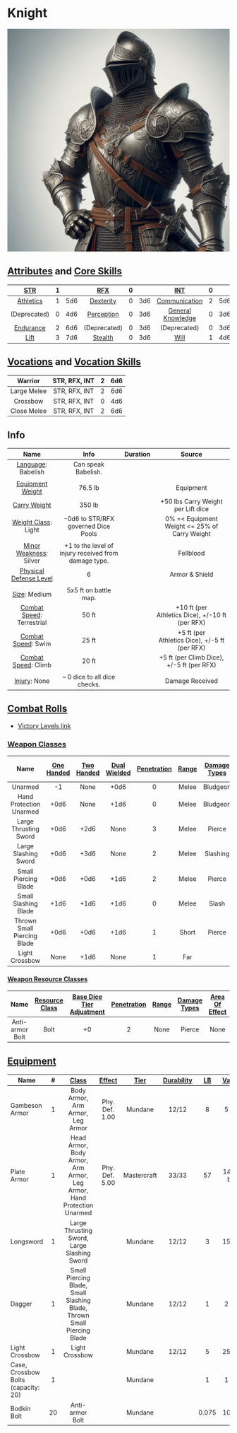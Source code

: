# Knight

![img](./Knight.jpg)

## [Attributes](./../../../../../CoreRules/GeneralRules/Attributes.md) and [Core Skills](./../../../../../CoreRules/GeneralRules/CoreSkills.md)

|  [STR](./../../../../../CoreRules/GeneralRules/Attributes.md#strength-str)  | 1 |    |         [RFX](./../../../../../CoreRules/GeneralRules/Attributes.md#reflex-rfx)         | 0 |    |        [INT](./../../../../../CoreRules/GeneralRules/Attributes.md#intelligence-int)        | 0 |    |
| :-----------------------------------------------------------------------: | :-: | :-: | :-----------------------------------------------------------------------------------: | :-: | :-: | :---------------------------------------------------------------------------------------: | :-: | :-: |
| [Athletics](./../../../../../CoreRules/GeneralRules/CoreSkills.md#athletics) | 1 | 5d6 |      [Dexterity](./../../../../../CoreRules/GeneralRules/CoreSkills.md#dexterity)      | 0 | 3d6 |     [Communication](./../../../../../CoreRules/GeneralRules/CoreSkills.md#communication)     | 2 | 5d6 |
|     (Deprecated)     | 0 | 4d6 |      [Perception](./../../../../../CoreRules/GeneralRules/CoreSkills.md#perception)      | 0 | 3d6 | [General Knowledge](./../../../../../CoreRules/GeneralRules/CoreSkills.md#general-knowledge) | 0 | 3d6 |
| [Endurance](./../../../../../CoreRules/GeneralRules/CoreSkills.md#endurance) | 2 | 6d6 | (Deprecated) | 0 | 3d6 |          (Deprecated)          | 0 | 3d6 |
|      [Lift](./../../../../../CoreRules/GeneralRules/CoreSkills.md#lift)      | 3 | 7d6 |         [Stealth](./../../../../../CoreRules/GeneralRules/CoreSkills.md#stealth)         | 0 | 3d6 |              [Will](./../../../../../CoreRules/GeneralRules/CoreSkills.md#will)              | 1 | 4d6 |

## [Vocations](./../../../../../CoreRules/GeneralRules/Vocations.md) and [Vocation Skills](./../../../../../CoreRules/GeneralRules/Vocations.md#vocation-skills)

|    Warrior    | STR, RFX, INT | 2 | 6d6 |
| :------------: | :-----------: | :-: | :-: |
|  Large Melee | STR, RFX, INT | 2 | 6d6 |
| Crossbow | STR, RFX, INT | 0 | 4d6 |
|  Close Melee  | STR, RFX, INT | 2 | 6d6 |

## Info

|                                                  Name                                                  |                         Info                         | Duration |                      Source                      |
| :-----------------------------------------------------------------------------------------------------: | :--------------------------------------------------: | :------: | :----------------------------------------------: |
|                          [Language](./../../../Languages/Languages.md): Babelish                          |                 Can speak Babelish.                 |          |                                                  |
|                                                                                                        |                                                      |          |                                                  |
|           [Equipment Weight](./../../../../../CoreRules/AdvancedRules/CarryWeight.md#equipment)           |                       76.5 lb                       |          |                    Equipment                    |
|            [Carry Weight](./../../../../../CoreRules/AdvancedRules/CarryWeight.md#carry-weight)            |                        350 lb                        |          |        +50 lbs Carry Weight per Lift dice        |
|       [Weight Class](./../../../../../CoreRules/AdvancedRules/CarryWeight.md#weight-classes): Light       |         -0d6 to STR/RFX governed Dice Pools         |          |  0% =< Equipment Weight <= 25% of Carry Weight  |
|                                                                                                        |                                                      |          |                                                  |
|         [Minor Weakness](./../../../../../CoreRules/CombatRules/WeaknessAndResistance.md): Silver         | +1 to the level of injury received from damage type. |          |                    Fellblood                    |
| [Physical Defense Level](./../../../../../CoreRules/CombatRules/DefenseAndPenetration.md#physical-defense) |                          6                          |          |                  Armor & Shield                  |
|                                                                                                        |                                                      |          |                                                  |
|                  [Size](./../../../../../CoreRules/CombatRules/BattleMap.md#size): Medium                  |                5x5 ft on battle map.                |          |                                                  |
|      [Combat Speed](./../../../../../CoreRules/CombatRules/CombatSpeed.md#combat-speeds): Terrestrial      |                        50 ft                        |          | +10 ft (per Athletics Dice), +/-10 ft (per RFX) |
|         [Combat Speed](./../../../../../CoreRules/CombatRules/CombatSpeed.md#combat-speeds): Swim         |                        25 ft                        |          |  +5 ft (per Athletics Dice), +/-5 ft (per RFX)  |
|         [Combat Speed](./../../../../../CoreRules/CombatRules/CombatSpeed.md#combat-speeds): Climb         |                        20 ft                        |          |    +5 ft (per Climb Dice), +/-5 ft (per RFX)    |
|                                                                                                        |                                                      |          |                                                  |
|                      [Injury](./../../../../../CoreRules/CombatRules/Injury.md): None                      |            – 0 dice to all dice checks.            |          |                 Damage Received                 |

## [Combat Rolls](./../../../../../CoreRules/CombatRules/CombatRolls.md)

- [Victory Levels link](./../../../../../CoreRules/CombatRules/VictoryLevels.md)

### [Weapon Classes](./../../../../../CoreRules/CombatRules/WeaponClasses.md)

|            Name            | [One<br />Handed](./../../../../../CoreRules/CombatRules/WeaponClasses.md#one-handed) | [Two<br />Handed](./../../../../../CoreRules/CombatRules/WeaponClasses.md#two-handed) | [Dual<br />Wielded](./../../../../../CoreRules/CombatRules/WeaponClasses.md#dual-wielded) | [Penetration](./../../../../../CoreRules/CombatRules/DefenseAndPenetration.md#penetration) | [Range](./../../../../../CoreRules/CombatRules/Range.md) | [Damage<br />Types](./../../../../../CoreRules/CombatRules/DamageTypes.md) | [Engageable<br />Opponents](./../../../../../CoreRules/CombatRules/EngageableOpponents.md) | [Area Of<br />Effect](./../../../../../CoreRules/CombatRules/AreaOfEffect.md) | [Weapon<br />Resource](./../../../../../CoreRules/CombatRules/WeaponClasses.md#weapon-resources) |
| :-------------------------: | :--------------------------------------------------------------------------------: | :--------------------------------------------------------------------------------: | :------------------------------------------------------------------------------------: | :-------------------------------------------------------------------------------------: | :---------------------------------------------------: | :---------------------------------------------------------------------: | :-------------------------------------------------------------------------------------: | :------------------------------------------------------------------------: | :-------------------------------------------------------------------------------------------: |
|           Unarmed           |                                         -1                                         |                                        None                                        |                                          +0d6                                          |                                            0                                            |                         Melee                         |                                Bludgeon                                |                                          Rapid                                          |                                    None                                    |                                             None                                             |
|   Hand Protection Unarmed   |                                        +0d6                                        |                                        None                                        |                                          +1d6                                          |                                            0                                            |                         Melee                         |                                Bludgeon                                |                                          Rapid                                          |                                    None                                    |                                             None                                             |
|    Large Thrusting Sword    |                                        +0d6                                        |                                        +2d6                                        |                                          None                                          |                                            3                                            |                         Melee                         |                                 Pierce                                 |                                          Rapid                                          |                                    None                                    |                                             None                                             |
|    Large Slashing Sword    |                                        +0d6                                        |                                        +3d6                                        |                                          None                                          |                                            2                                            |                         Melee                         |                                Slashing                                |                                          Rapid                                          |                                    None                                    |                                             None                                             |
|    Small Piercing Blade    |                                        +0d6                                        |                                        +0d6                                        |                                          +1d6                                          |                                            2                                            |                         Melee                         |                                 Pierce                                 |                                          Rapid                                          |                                    None                                    |                                             None                                             |
|    Small Slashing Blade    |                                        +1d6                                        |                                        +1d6                                        |                                          +1d6                                          |                                            0                                            |                         Melee                         |                                  Slash                                  |                                          Rapid                                          |                                    None                                    |                                             None                                             |
| Thrown Small Piercing Blade |                                        +0d6                                        |                                        +0d6                                        |                                          +1d6                                          |                                            1                                            |                         Short                         |                                 Pierce                                 |                                          Quick                                          |                                    None                                    |                                             None                                             |
|       Light Crossbow       |                                        None                                        |                                        +1d6                                        |                                          None                                          |                                            1                                            |                          Far                          |                                                                        |                                         Loading                                         |                                    None                                    |                                             Bolt                                             |

#### [Weapon Resource Classes](./../../../../../CoreRules/CombatRules/WeaponResourceClasses.md)

|      Name      | [Resource Class](./../../../../../CoreRules/CombatRules/WeaponResourceClasses.md#resource-class) | [Base Dice Tier Adjustment](./../../../../../CoreRules/CombatRules/WeaponResourceClasses.md#resource-dice) | [Penetration](./../../../../../CoreRules/CombatRules/WeaponResourceClasses.md#penetration) | [Range](./../../../../../CoreRules/CombatRules/WeaponResourceClasses.md#range) | [Damage<br />Types](./../../../../../CoreRules/CombatRules/WeaponResourceClasses.md#damage-types) | [Area Of<br />Effect](./../../../../../CoreRules/CombatRules/WeaponResourceClasses.md#area-of-effect) |
| :-------------: | :-------------------------------------------------------------------------------------------: | :-----------------------------------------------------------------------------------------: | :-------------------------------------------------------------------------------------: | :-------------------------------------------------------------------------: | :--------------------------------------------------------------------------------------------: | :------------------------------------------------------------------------------------------------: |
| Anti-armor Bolt |                                             Bolt                                             |                                            +0                                            |                                            2                                            |                                    None                                    |                                             Pierce                                             |                                                None                                                |

## [Equipment](./../../../../../CoreRules/AdvancedRules/CarryWeight.md#equipment)

| Name                                | # |       [Class](./../../../../../CoreRules/AdvancedRules/ItemClass.md)       | [Effect](./../../../../../CoreRules/AdvancedRules/ItemEffects.md) | [Tier](./../../../../../CoreRules/AdvancedRules/ItemTier.md) | [Durability](./../../../../../CoreRules/AdvancedRules/ItemDurability.md) | [LB](./../../../../../CoreRules/AdvancedRules/CarryWeight.md) | [Value](./../../../Items/ItemShop.md#currency) |
| ----------------------------------- | :-: | :---------------------------------------------------------------------: | :------------------------------------------------------------: | :-------------------------------------------------------: | :-------------------------------------------------------------------: | :--------------------------------------------------------: | :-----------------------------------------: |
| Gambeson Armor                      | 1 |                    Body Armor, Arm Armor, Leg Armor                    |                         Phy. Def. 1.00                         |                          Mundane                          |                                 12/12                                 |                             8                             |                    5 bc                    |
| Plate Armor                         | 1 |  Head Armor, Body Armor, Arm Armor, Leg Armor, Hand Protection Unarmed  |                         Phy. Def. 5.00                         |                        Mastercraft                        |                                 33/33                                 |                             57                             |                   1495 bc                   |
| Longsword                           | 1 |               Large Thrusting Sword, Large Slashing Sword               |                                                                |                          Mundane                          |                                 12/12                                 |                             3                             |                    15 bc                    |
| Dagger                              | 1 | Small Piercing Blade, Small Slashing Blade, Thrown Small Piercing Blade |                                                                |                          Mundane                          |                                 12/12                                 |                             1                             |                    2 bc                    |
| Light Crossbow                      | 1 |                             Light Crossbow                             |                                                                |                          Mundane                          |                                 12/12                                 |                             5                             |                    25 bc                    |
| Case, Crossbow Bolts (capacity: 20) | 1 |                                                                        |                                                                |                          Mundane                          |                                                                      |                             1                             |                    1 bc                    |
| Bodkin Bolt                         | 20 |                             Anti-armor Bolt                             |                                                                |                          Mundane                          |                                                                      |                           0.075                           |                    10 cc                    |
